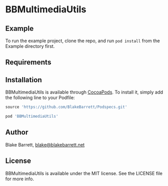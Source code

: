# BBMultimediaUtils

## Example

To run the example project, clone the repo, and run `pod install` from the Example directory first.

## Requirements

## Installation

BBMultimediaUtils is available through [CocoaPods](http://cocoapods.org). To install
it, simply add the following line to your Podfile:

```ruby
source 'https://github.com/BlakeBarrett/Podspecs.git'

pod 'BBMultimediaUtils'
```

## Author

Blake Barrett, blake@blakebarrett.net

## License

BBMultimediaUtils is available under the MIT license. See the LICENSE file for more info.
